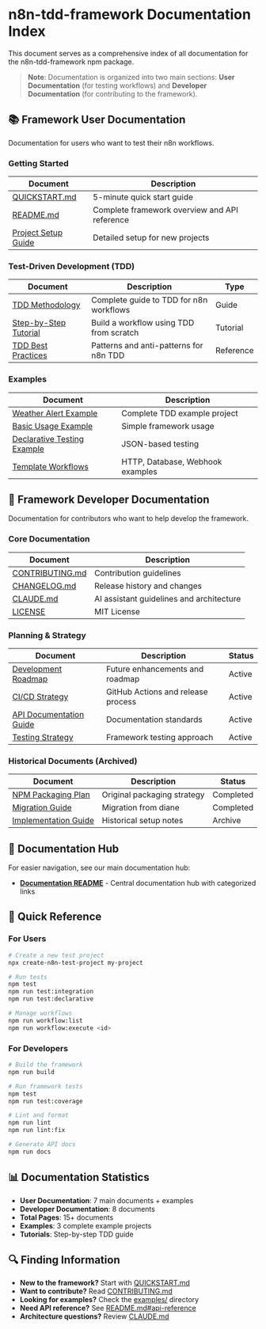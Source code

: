 # n8n-tdd-framework Documentation Index

This document serves as a comprehensive index of all documentation for the n8n-tdd-framework npm package.

> **Note**: Documentation is organized into two main sections: **User Documentation** (for testing workflows) and **Developer Documentation** (for contributing to the framework).

## 📚 Framework User Documentation

Documentation for users who want to test their n8n workflows.

### Getting Started
| Document | Description |
|----------|-------------|
| [QUICKSTART.md](./QUICKSTART.md) | 5-minute quick start guide |
| [README.md](./README.md) | Complete framework overview and API reference |
| [Project Setup Guide](./templates/project/docs/getting-started.md) | Detailed setup for new projects |

### Test-Driven Development (TDD)
| Document | Description | Type |
|----------|-------------|------|
| [TDD Methodology](./docs/n8n-tdd-methodology.md) | Complete guide to TDD for n8n workflows | Guide |
| [Step-by-Step Tutorial](./docs/tutorials/tdd-step-by-step.md) | Build a workflow using TDD from scratch | Tutorial |
| [TDD Best Practices](./docs/tdd-best-practices.md) | Patterns and anti-patterns for n8n TDD | Reference |

### Examples
| Document | Description |
|----------|-------------|
| [Weather Alert Example](./examples/tdd-example/README.md) | Complete TDD example project |
| [Basic Usage Example](./examples/basic-usage/) | Simple framework usage |
| [Declarative Testing Example](./examples/declarative-testing/) | JSON-based testing |
| [Template Workflows](./templates/project/workflows/examples/) | HTTP, Database, Webhook examples |

## 🔧 Framework Developer Documentation

Documentation for contributors who want to help develop the framework.

### Core Documentation
| Document | Description |
|----------|-------------|
| [CONTRIBUTING.md](./CONTRIBUTING.md) | Contribution guidelines |
| [CHANGELOG.md](./CHANGELOG.md) | Release history and changes |
| [CLAUDE.md](./CLAUDE.md) | AI assistant guidelines and architecture |
| [LICENSE](./LICENSE) | MIT License |

### Planning & Strategy
| Document | Description | Status |
|----------|-------------|--------|
| [Development Roadmap](./n8n-tdd-framework-next-steps.md) | Future enhancements and roadmap | Active |
| [CI/CD Strategy](./n8n-tdd-framework-cicd.md) | GitHub Actions and release process | Active |
| [API Documentation Guide](./docs/planning/n8n-tdd-framework-api-docs.md) | Documentation standards | Active |
| [Testing Strategy](./docs/planning/n8n-tdd-framework-testing-strategy.md) | Framework testing approach | Active |

### Historical Documents (Archived)
| Document | Description | Status |
|----------|-------------|--------|
| [NPM Packaging Plan](./n8n-tdd-framework-packaging-plan.md) | Original packaging strategy | Completed |
| [Migration Guide](./docs/archive/diane-to-framework-migration-plan.md) | Migration from diane | Completed |
| [Implementation Guide](./docs/planning/n8n-tdd-framework-implementation-guide.md) | Historical setup notes | Archive |

## 📖 Documentation Hub

For easier navigation, see our main documentation hub:
- **[Documentation README](./docs/README.md)** - Central documentation hub with categorized links

## 🚀 Quick Reference

### For Users
```bash
# Create a new test project
npx create-n8n-test-project my-project

# Run tests
npm test
npm run test:integration
npm run test:declarative

# Manage workflows
npm run workflow:list
npm run workflow:execute <id>
```

### For Developers
```bash
# Build the framework
npm run build

# Run framework tests
npm test
npm run test:coverage

# Lint and format
npm run lint
npm run lint:fix

# Generate API docs
npm run docs
```

## 📊 Documentation Statistics

- **User Documentation**: 7 main documents + examples
- **Developer Documentation**: 8 documents
- **Total Pages**: 15+ documents
- **Examples**: 3 complete example projects
- **Tutorials**: Step-by-step TDD guide

## 🔍 Finding Information

- **New to the framework?** Start with [QUICKSTART.md](./QUICKSTART.md)
- **Want to contribute?** Read [CONTRIBUTING.md](./CONTRIBUTING.md)
- **Looking for examples?** Check the [examples/](./examples/) directory
- **Need API reference?** See [README.md#api-reference](./README.md#api-reference)
- **Architecture questions?** Review [CLAUDE.md](./CLAUDE.md)